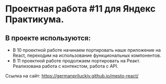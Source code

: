 # Проектная работа #11 для Яндекс Практикума.

## В проекте используются:

- В 10 проектной работе начинаем портировать наше приложение на React, переходим на использование функциональных компонентов.
- В 11 проектной работе продолжаем портировать на Реакт. Реализована работа с контекстом, работа с API.

Ссылка на сайт: https://germanpriluckiy.github.io/mesto-react/